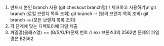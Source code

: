1. 반드시 본인 branch 사용 (git checkout branch명) / 체크하고 사용하기\n
  git branch  (로컬 브랜치 목록 조회)
  git branch -r  (원격 브랜치 목록 조회)
  git branch -a  (모든 브랜치 목록 조회)
2. 각 단계에 맞는 디렉토리에 파일 제출
3. 파일명(클래스명) == (B/S/G/P)문제 번호  // ex) 브론즈3의 2562번 문제의 파일명은 B2562
